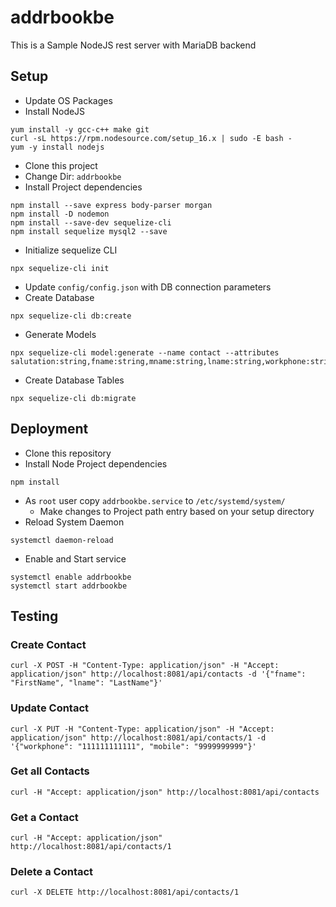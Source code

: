 # addrbookbe

This is a Sample NodeJS rest server with MariaDB backend

## Setup
- Update OS Packages
- Install NodeJS

```
yum install -y gcc-c++ make git
curl -sL https://rpm.nodesource.com/setup_16.x | sudo -E bash -
yum -y install nodejs
```

- Clone this project
- Change Dir: `addrbookbe`
- Install Project dependencies

```
npm install --save express body-parser morgan
npm install -D nodemon
npm install --save-dev sequelize-cli
npm install sequelize mysql2 --save
```

- Initialize sequelize CLI

```
npx sequelize-cli init
```

- Update `config/config.json` with DB connection parameters
- Create Database

```
npx sequelize-cli db:create
```

- Generate Models

```
npx sequelize-cli model:generate --name contact --attributes salutation:string,fname:string,mname:string,lname:string,workphone:string,mobile:string,workemail:string,persemail:string
```

- Create Database Tables

```
npx sequelize-cli db:migrate
```

## Deployment
- Clone this repository
- Install Node Project dependencies

```
npm install
```

- As `root` user copy `addrbookbe.service` to `/etc/systemd/system/`
  - Make changes to Project path entry based on your setup directory
- Reload System Daemon

```
systemctl daemon-reload
```

- Enable and Start service

```
systemctl enable addrbookbe
systemctl start addrbookbe
```

## Testing

### Create Contact

```
curl -X POST -H "Content-Type: application/json" -H "Accept: application/json" http://localhost:8081/api/contacts -d '{"fname": "FirstName", "lname": "LastName"}'
```

### Update Contact

```
curl -X PUT -H "Content-Type: application/json" -H "Accept: application/json" http://localhost:8081/api/contacts/1 -d '{"workphone": "111111111111", "mobile": "9999999999"}'
```

### Get all Contacts

```
curl -H "Accept: application/json" http://localhost:8081/api/contacts
```

### Get a Contact

```
curl -H "Accept: application/json" http://localhost:8081/api/contacts/1
```

### Delete a Contact

```
curl -X DELETE http://localhost:8081/api/contacts/1
```
